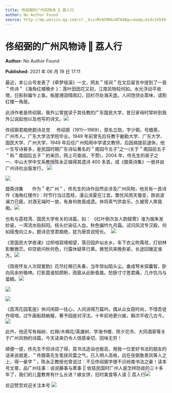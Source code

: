```yaml
---
title: 佟绍弼的广州风物诗 ‖ 荔人行
author: No Author Found
source: http://mp.weixin.qq.com/s?__biz=MzA5MDkxNTA4Ng==&amp;mid=2454911169&amp;idx=1&amp;sn=6fc50f97f75ebb6ed15b4d88509ac454&amp;chksm=87a230a0b0d5b9b6d7ad6a599a6f642772ae9f6e9cf119450f79804ddced4599ab309d159957#rd
---
```


# 佟绍弼的广州风物诗 ‖ 荔人行

**Author:** No Author Found

**Published:** 2021 年 06 月 19 日 17:11

最近，本公众号发表了《牵梦瑶溪》一文，网友＂瑶涧＂在文后留言中提到了一首＂佟诗＂《海角红楼晚步 》：莲叶田田花又初，江南风物较何如。水光浮动平收塔，日影斜偏乍上鱼。板屋溯洄晴雨幻，回栏尽处海天虚。人间饱领炎蒸味，请割红楼一角居。

此诗作者是佟绍弼，我外公曾就读于其任教的广东国民大学，昔日家母时常听到我外公说起他以及他写的诗文。![](https://mmbiz.qpic.cn/mmbiz_png/Ljib4So7yuWia3KAXRNy3BUahyRvVskGbb8eYvn0E8BliauyQmPp8pmX2UrWAic3rnn9icEsdYclcusfTZdoxnvQBkA/640?wx_fmt=png)

佟绍弼君痴绝题诗总觉     佟绍弼（1911—1969），原名立勋，字少弼，号腊斋，广州市人。广东大学法学院毕业。1949 年前曾先后任教于勷勤大学、广东大学、国民大学、广州大学，1949 年后任广州知用中学语文教师，后因病提前退休。他一生写诗甚多，是民国时期广东诗坛著名的＂南园今五子”之一(关于＂南园前五子＂和＂南园后五子＂的来历，网上可查阅，不赘)，2004 年，佟先生的弟子之一、中山大学中文系教授陈永正辑得其遗诗 400 多首，成《腊斋诗集》一册并由广州诗社出版发行。 ![](https://mmbiz.qpic.cn/mmbiz_jpg/PJWG74pLsMZiaSsJebTRNYHrctAR4tyOys9aeIS4T4AJnE4aC5lwmeeVd8d2XL18XOXmicMibb9V1LnNBjeFAIlnA/640)

![](https://mmbiz.qpic.cn/mmbiz_jpg/PJWG74pLsMZiaSsJebTRNYHrctAR4tyOyWLXUpdUCicJP0QylficCFvIHdyGMGtzQtjLLARYibR7Zub2lSQG6Kayiaw/640)

腊斋诗集       作为＂老广州＂，佟先生的诗作自然会涉及广州风物，他另有一首诗作《海角红楼作》：时节行当过荔枝，漫云消夏在江宜。繁忧风雨天俄变，跌宕波澜力已疲。对酒无端时一放，有身何故竟成遗。休将真气供哀乐，久被旁人笑我痴。![](https://mmbiz.qpic.cn/mmbiz_jpg/PJWG74pLsMZiaSsJebTRNYHrctAR4tyOyGOUKtUpPWhTkQHg70IdLpicSBtGRfXBKYyY9IL1ibib7pPKkRSOetfukg/640)

也有与荔枝湾、国民大学有关的诗篇，如： 《红叶倒次友人韵赋寄》谁为施朱发妙装，一湾流水贴斜阳。枝头烂染征人血，秋色偏忴九月霜。试问风流专汉殿，何如摇曳向江乡。题诗总觉君痴绝，犹为唐宫说短长。  ![](https://mmbiz.qpic.cn/mmbiz_png/Ljib4So7yuWia3KAXRNy3BUahyRvVskGbb8eYvn0E8BliauyQmPp8pmX2UrWAic3rnn9icEsdYclcusfTZdoxnvQBkA/640?wx_fmt=png)

《至国民大学夜课》过桥喧寂境相望，落日园庐似水乡。车下衣尘吹苒荏，灯初林影散微茫。仰空欲问秋何色，行露休疑草已黄。微觉风来晚弥紧，长途回辙定谁方。![](https://mmbiz.qpic.cn/mmbiz_png/Ljib4So7yuWia3KAXRNy3BUahyRvVskGbb8eYvn0E8BliauyQmPp8pmX2UrWAic3rnn9icEsdYclcusfTZdoxnvQBkA/640?wx_fmt=png)

《雨夜怀友人次寂爰韵》花尽红棉已失春，当年惊似陌头尘。垂成弩末探囊智，卧向风余听晚呻。灯影莫谁知顾盼，雨窗从此断昏晨。愁肠寸寸思君痛，几许饥乌与蛰鳞。![](https://mmbiz.qpic.cn/mmbiz_png/Ljib4So7yuWia3KAXRNy3BUahyRvVskGbb8eYvn0E8BliauyQmPp8pmX2UrWAic3rnn9icEsdYclcusfTZdoxnvQBkA/640?wx_fmt=png)

![](https://mmbiz.qpic.cn/mmbiz_png/Ljib4So7yuWia3KAXRNy3BUahyRvVskGbb8eYvn0E8BliauyQmPp8pmX2UrWAic3rnn9icEsdYclcusfTZdoxnvQBkA/640?wx_fmt=png)

![](https://mmbiz.qpic.cn/mmbiz_jpg/PJWG74pLsMZiaSsJebTRNYHrctAR4tyOyaicbn9ibTXaOPZ0jJJYRspXPWgh6SfGaTKn2K35tzKGu1v18ECsicbrXw/640)

《荔湾花园茗座》休问闲踪一往心，人间消得万篇吟。偶从众女窥时尚，不惜吾徒作哑喑。过午画船趋蜿蟺，著予园座对浮沈。十年前地更兴废，胸次平收几古今。![](https://mmbiz.qpic.cn/mmbiz_jpg/PJWG74pLsMZiaSsJebTRNYHrctAR4tyOyibhibkcic7UQHkViaztNnj4MPurcPIwV7gibKZuMMuO8h3s6uFUHic31H06w/640)

此外，他还写有榕树、红棉/木棉花/英雄树、学海书楼、除夕花市、大同酒家等关于广州风物的诗篇，今天读来仍令人倍感亲切、回味无穷！

顺便一提，佟先生不但诗词了得，其书法造诣也极高，用我一位爱好书法的朋友的话来说就是，＂佟腊斋先生笔挟风雷之气，已入明人高格，远在张弼詹景凤等人之上，得一豪字＂，陈永正教授也曾说过：不见佟绍弼字便不识岭南书法之豪！读本号文章，品广州往事：说说藤事与蓆事 || 依慈民国时广州人是怎样防疫的三十多年了，我们的儿童教育有什么长进？嫁女饼，旧时美食等人请 || 荔人行![](https://mmbiz.qpic.cn/mmbiz_png/Ljib4So7yuWia3KAXRNy3BUahyRvVskGbb8eYvn0E8BliauyQmPp8pmX2UrWAic3rnn9icEsdYclcusfTZdoxnvQBkA/640?wx_fmt=png)

欢迎赞赏欢迎关注本号
![](https://mmbiz.qpic.cn/mmbiz_jpg/PJWG74pLsMattAskmpcvtPqMpIAHv903ej09445slGiacxZia7YJLTjTfduepq4uPgA9SsCrq2xPG9UmJD0ao2MA/640?wx_fmt=jpeg)
